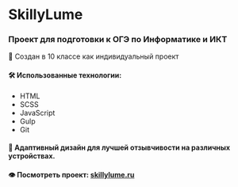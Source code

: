 # SkillyLume
### Проект для подготовки к ОГЭ по Информатике и ИКТ
🚀 Создан в 10 классе как индивидуальный проект

#### 🛠️ Использованные технологии:
- HTML
- SCSS
- JavaScript
- Gulp
- Git

#### 📱 Адаптивный дизайн для лучшей отзывчивости на различных устройствах.

#### 👁️ Посмотреть проект: [skillylume.ru](http://skillylume.ru)
